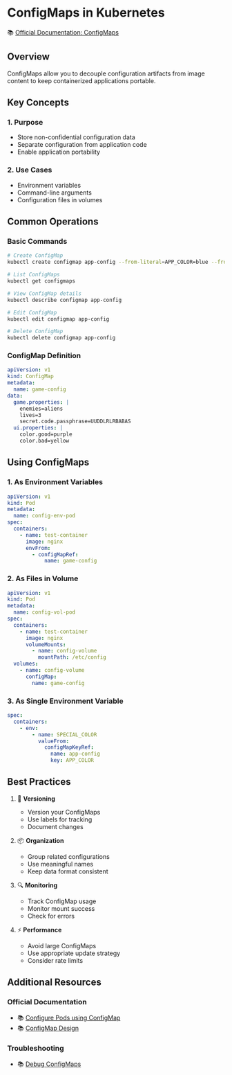 # ConfigMaps in Kubernetes

📚 [Official Documentation: ConfigMaps](https://kubernetes.io/docs/concepts/configuration/configmap/)

## Overview

ConfigMaps allow you to decouple configuration artifacts from image content to keep containerized applications portable.

## Key Concepts

### 1. Purpose

- Store non-confidential configuration data
- Separate configuration from application code
- Enable application portability

### 2. Use Cases

- Environment variables
- Command-line arguments
- Configuration files in volumes

## Common Operations

### Basic Commands

```bash
# Create ConfigMap
kubectl create configmap app-config --from-literal=APP_COLOR=blue --from-literal=APP_MODE=prod

# List ConfigMaps
kubectl get configmaps

# View ConfigMap details
kubectl describe configmap app-config

# Edit ConfigMap
kubectl edit configmap app-config

# Delete ConfigMap
kubectl delete configmap app-config
```

### ConfigMap Definition

```yaml
apiVersion: v1
kind: ConfigMap
metadata:
  name: game-config
data:
  game.properties: |
    enemies=aliens
    lives=3
    secret.code.passphrase=UUDDLRLRBABAS
  ui.properties: |
    color.good=purple
    color.bad=yellow
```

## Using ConfigMaps

### 1. As Environment Variables

```yaml
apiVersion: v1
kind: Pod
metadata:
  name: config-env-pod
spec:
  containers:
    - name: test-container
      image: nginx
      envFrom:
        - configMapRef:
            name: game-config
```

### 2. As Files in Volume

```yaml
apiVersion: v1
kind: Pod
metadata:
  name: config-vol-pod
spec:
  containers:
    - name: test-container
      image: nginx
      volumeMounts:
        - name: config-volume
          mountPath: /etc/config
  volumes:
    - name: config-volume
      configMap:
        name: game-config
```

### 3. As Single Environment Variable

```yaml
spec:
  containers:
    - env:
        - name: SPECIAL_COLOR
          valueFrom:
            configMapKeyRef:
              name: app-config
              key: APP_COLOR
```

## Best Practices

1. 🔄 **Versioning**

   - Version your ConfigMaps
   - Use labels for tracking
   - Document changes

2. 📦 **Organization**

   - Group related configurations
   - Use meaningful names
   - Keep data format consistent

3. 🔍 **Monitoring**

   - Track ConfigMap usage
   - Monitor mount success
   - Check for errors

4. ⚡ **Performance**
   - Avoid large ConfigMaps
   - Use appropriate update strategy
   - Consider rate limits

## Additional Resources

### Official Documentation

- 📚 [Configure Pods using ConfigMap](https://kubernetes.io/docs/tasks/configure-pod-container/configure-pod-configmap/)
- 📚 [ConfigMap Design](https://kubernetes.io/docs/concepts/configuration/configmap/#configmap-object)

### Troubleshooting

- 📚 [Debug ConfigMaps](https://kubernetes.io/docs/tasks/debug/debug-application/debug-pods/)
